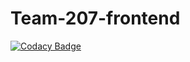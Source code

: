 # Team-207-frontend

[![Codacy Badge](https://api.codacy.com/project/badge/Grade/91ce85bee0784940bdee930a1606babd)](https://app.codacy.com/manual/Dratius/Team-207-frontend?utm_source=github.com&utm_medium=referral&utm_content=Dratius/Team-207-frontend&utm_campaign=Badge_Grade_Dashboard)